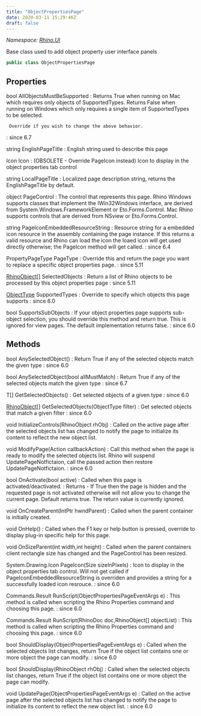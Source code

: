 ```yaml
---
title: "ObjectPropertiesPage"
date: 2020-03-11 15:29:46Z
draft: false
---
```


*Namespace: [Rhino.UI](../)*

Base class used to add object property user interface panels
```cs
public class ObjectPropertiesPage
```
## Properties

bool AllObjectsMustBeSupported
: Returns True when running on Mac which requires only objects of 
     SupportedTypes.  Returns False when running on Windows which only
     requires a single item of SupportedTypes to be selected.
     
     Override if you wish to change the above behavior.
: since 6.7

string EnglishPageTitle
: English string used to describe this page

Icon Icon
: (OBSOLETE - Override PageIcon instead)
     Icon to display in the object properties tab control

string LocalPageTitle
: Localized page description string, returns the EnglishPageTitle by
     default.

object PageControl
: The control that represents this page. Rhino Windows supports classes
     that implement the IWin32Windows interface, are derived from
     System.Windows.FrameworkElement or Eto.Forms.Control.  Mac Rhino
     supports controls that are derived from NSview or Eto.Forms.Control.

string PageIconEmbeddedResourceString
: Resource string for a embedded icon resource in the assembly containing
     the page instance.  If this returns a valid resource and Rhino can
     load the icon the loaed icon will get used directly otherwise;
     the PageIcon method will get called.
: since 6.4

PropertyPageType PageType
: Override this and return the page you want to replace a specific object
     properties page.
: since 5.11

[RhinoObject](/rhinocommon/rhino/docobjects/rhinoobject/)[] SelectedObjects
: Return a list of Rhino objects to be processed by this object properties page
: since 5.11

[ObjectType](/rhinocommon/rhino/docobjects/objecttype/) SupportedTypes
: Override to specify which objects this page supports
: since 6.0

bool SupportsSubObjects
: If your object properties page supports sub-object selection, you
     should override this method and return true.  This is ignored for view
     pages.  The default implementation returns false.
: since 6.0
## Methods

bool AnySelectedObject()
: Return True if any of the selected objects match the given type
: since 6.0

bool AnySelectedObject(bool allMustMatch)
: Return True if any of the selected objects match the given type
: since 6.7

T[] GetSelectedObjects()
: Get selected objects of a given type
: since 6.0

[RhinoObject](/rhinocommon/rhino/docobjects/rhinoobject/)[] GetSelectedObjects(ObjectType filter)
: Get selected objects that match a given filter
: since 6.0

void InitializeControls(RhinoObject rhObj)
: Called on the active page after the selected objects list has changed
     to notify the page to initialize its content to reflect the new
     object list.

void ModifyPage(Action<ObjectPropertiesPageEventArgs> callbackAction)
: Call this method when the page is ready to modify the selected objects
     list.  Rhino will suspend UpdatePageNotfictaion, call the passed action
     then restore UpdatePageNotfictaion.
: since 6.0

bool OnActivate(bool active)
: Called when this page is activated/deactivated.
: Returns - If True then the page is hidden and the requested page is not
    activated otherwise will not allow you to change the current page.
    Default returns true.  The return value is currently ignored.

void OnCreateParent(IntPtr hwndParent)
: Called when the parent container is initially created.

void OnHelp()
: Called when the F1 key or help button is pressed, override to display
     plug-in specific help for this page.

void OnSizeParent(int width,int height)
: Called when the parent containers client rectangle size has changed and
     the PageControl has been resized.

System.Drawing.Icon PageIcon(Size sizeInPixels)
: Icon to display in the object properties tab control.  Will not get called
     if PageIconEmbeddedResourceString is overriden and provides a string for a 
     successfully loaded icon resrouce.
: since 6.0

Commands.Result RunScript(ObjectPropertiesPageEventArgs e)
: This method is called when scripting the Rhino Properties command and
     choosing this page.
: since 6.0

Commands.Result RunScript(RhinoDoc doc,RhinoObject[] objectList)
: This method is called when scripting the Rhino Properties command and
     choosing this page.
: since 6.0

bool ShouldDisplay(ObjectPropertiesPageEventArgs e)
: Called when the selected objects list changes, return True if the
     object list contains one or more object the page can modify.
: since 6.0

bool ShouldDisplay(RhinoObject rhObj)
: Called when the selected objects list changes, return True if the
     object list contains one or more object the page can modify.

void UpdatePage(ObjectPropertiesPageEventArgs e)
: Called on the active page after the selected objects list has changed
     to notify the page to initialize its content to reflect the new
     object list.
: since 6.0
